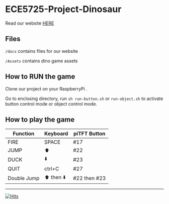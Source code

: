 # ECE5725-Project-Dinosaur

Read our website [HERE](https://rd-pong.github.io/ECE5725-Project-Dinosaur/)

## Files

```/docs``` contains files for our website

```/Assets``` contains dino game assets

## How to RUN the game

Clone our project on your RaspberryPi . 

Go to enclosing directory, run ```sh run-button.sh``` or ```run-object.sh``` to activate button control mode or object control mode.

## How to play the game

| Function    | Keyboard | piTFT Button |
| ----------- | -------- | ------------ |
| FIRE        | SPACE    | #17          |
| JUMP        | ⬆️        | #22          |
| DUCK        | ⬇️        | #23          |
| QUIT        | ctrl+C   | #27          |
| Double Jump | ⬆️ then ⬇️ | #22 then #23 |

---
[![Hits](https://hits.seeyoufarm.com/api/count/incr/badge.svg?url=https%3A%2F%2Fgithub.com%2Frd-pong%2FECE5725-Project-Dinosaur&count_bg=%2379C83D&title_bg=%23555555&icon=&icon_color=%23E7E7E7&title=HITS&edge_flat=false)](https://hits.seeyoufarm.com)
